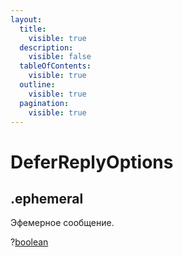 ```yaml
---
layout:
  title:
    visible: true
  description:
    visible: false
  tableOfContents:
    visible: true
  outline:
    visible: true
  pagination:
    visible: true
---
```


# DeferReplyOptions

## .ephemeral

Эфемерное сообщение.

?[boolean](https://developer.mozilla.org/ru/docs/Web/JavaScript/Reference/Global\_Objects/Boolean)
